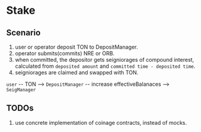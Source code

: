 # Stake

## Scenario

1. user or operator deposit TON to DepositManager.
2. operator submits(commits) NRE or ORB.
3. when committed, the depositor gets seigniorages of compound interest, calculated from `deposited amount` and `committed time - deposited time`.
4. seigniorages are claimed and swapped with TON.

`user` -- TON --> `DepositManager` -- increase effectiveBalanaces --> `SeigManager`



## TODOs

1. use concrete implementation of coinage contracts, instead of mocks.